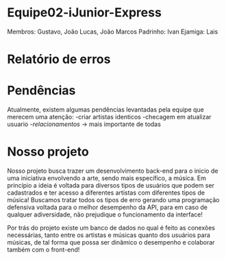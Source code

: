 # Equipe02-iJunior-Express
Membros: Gustavo, João Lucas, João Marcos
Padrinho: Ivan
Ejamiga: Lais

# Relatório de erros


# Pendências
Atualmente, existem algumas pendências levantadas pela equipe que merecem uma atenção:
-criar artistas identicos
-checagem em atualizar usuario
-*relacionamentos* -> mais importante de todas

# Nosso projeto
Nosso projeto busca trazer um desenvolvimento back-end para o inicio de uma iniciativa envolvendo a arte, sendo mais específico, a música. Em princípio
a ideia é voltada para diversos tipos de usuários que podem ser cadastrados e ter acesso a diferentes artistas com diferentes tipos de música!
Buscamos tratar todos os tipos de erro gerando uma programação defensiva voltada para o melhor desempenho da API, para em caso de qualquer 
adiversidade, não prejudique o funcionamento da interface!

Por trás do projeto existe um banco de dados no qual é feito as conexões necessárias, tanto entre os artistas e músicas quanto dos usuários 
para músicas, de tal forma que possa ser dinâmico o desempenho e colaborar também com o front-end!